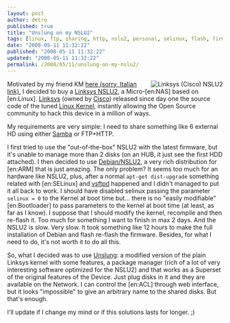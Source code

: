 ```yaml
---
layout: post
author: detro
published: true
title: "Unslung on my NSLU2"
tags: [linux, ftp, sharing, http, nslu2, personal, selinux, flash, firmware, it, nas, hdd, samba, english, hacking, debian, unslung]
date: "2008-05-11 11:32:22"
published: "2008-05-11 11:32:22"
updated: "2008-05-11 11:32:22"
permalink: /2008/05/11/unslung-on-my-nslu2/
---
```


<img src="http://upload.wikimedia.org/wikipedia/commons/thumb/4/48/Linksys_NSLU2.jpeg/219px-Linksys_NSLU2.jpeg" alt="Linksys (Cisco) NSLU2" align="right" />
Motivated by my friend KM <a href="http://lattecaglioesale.wordpress.com/2007/11/17/la-lumachina/">here (sorry, Italian link)</a>, I decided to buy a <a href="http://www.google.com/search?hl=en&q=linksys+nslu2&btnG=Google+Search&meta=">Linksys NSLU2</a>, a Micro-[en:NAS] based on [en:Linux].
<a href="http://www.linksys.com">Linksys</a> (owned by <a href="http://www.cisco.com">Cisco</a>) released since day one the source code of the tuned <a href="http://www.kernel.org">Linux Kernel</a>, instantly allowing the Open Source community to hack this device in a million of ways.

My requirements are very simple: I need to share something like 6 external HD using either <a href="http://en.wikipedia.org/wiki/Samba_(software)">Samba</a> or FTP+HTTP.

I first tried to use the "out-of-the-box" NSLU2 with the latest firmware, but it's unable to manage more than 2 disks (on an HUB, it just see the first HDD attached).
I then decided to use <a href="http://www.nslu2-linux.org/wiki/Debian/HomePage">Debian/NSLU2</a>, a very rich distribution for [en:ARM] that is just amazing. The only problem? It seems too much for an hardware like NSLU2, plus, after a normal <code>apt-get dist-upgrade</code> something related with [en:SELinux] and <a href="http://vsftpd.beasts.org/">vsftpd</a> happened and I didn't managed to put it all back to work. I should have disabled selinux passing the parameter <code>selinux = 0</code> to the Kernel at boot time but... there is no "easily modifiable" [en:Bootloader] to pass parameters to the kernel at boot time (at least, as far as I know). I suppose that I should modify the kernel, recompile and then re-flash it. Too much for something I want to finish in max 2 days. And the NSLU2 is slow. Very slow. It took something like 12 hours to make the full installation of Debian and flash re-flash the firmware.
Besides, for what I need to do, it's not worth it to do all this.

So, what I decided was to use <a href="http://www.nslu2-linux.org/wiki/Unslung/HomePage">Unslung</a>: a modified version of the plain Linksys kernel with some features, a package manager (rich of a lot of very interesting software optimized for the NSLU2) and that works as a Superset of the original features of the Device.
Just plug disks in it and they are available on the Network. I can control the [en:ACL] through web interface, but it looks "impossible" to give an arbitrary name to the shared disks. But that's enough.

I'll update if I change my mind or if this solutions lasts for longer. ;)
